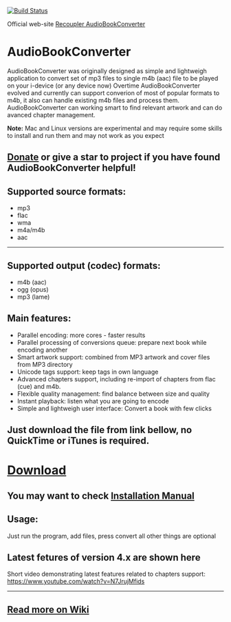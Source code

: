 [![Build Status](https://recoupler.visualstudio.com/AudioBookConverter/_apis/build/status/yermak.AudioBookConverter?branchName=development)](https://recoupler.visualstudio.com/AudioBookConverter/_build/latest?definitionId=2&branchName=development)

Official web-site
<a href="https://www.recoupler.com/products/audiobookconverter">Recoupler AudioBookConverter</a>



AudioBookConverter
===============
AudioBookConverter was originally designed as simple and lightweigh application to convert set of mp3 files to single m4b (aac) file to be played on your i-device (or any device now)
Overtime AudioBookConverter evolved and currently can support converion of most of popular formats to m4b, it also can handle existing m4b files and process them. AudioBookConverter can working smart to find relevant artwork and can do avanced chapter management.

**Note:** Mac and Linux versions are experimental and may require some skills to install and run them and may not work as you expect

<a href="https://paypal.me/pools/c/8l28GKocaS">Donate</a> or give a star to project if you have found AudioBookConverter helpful!
-----


Supported source formats:
-----
* mp3
* flac
* wma
* m4a/m4b
* aac

-----
Supported output (codec) formats:
-----
* m4b (aac)
* ogg (opus)
* mp3 (lame)

Main features:
-----
* Parallel encoding: more cores - faster results
* Parallel processing of conversions queue: prepare next book while encoding another
* Smart artwork support: combined from MP3 artwork and cover files from MP3 directory
* Unicode tags support: keep tags in own language
* Advanced chapters support, including re-import of chapters from flac (cue) and m4b.
* Flexible quality management: find balance between size and quality
* Instant playback: listen what you are going to encode
* Simple and lightweigh user interface: Convert a book with few clicks

Just download the file from link bellow, no QuickTime or iTunes is required.
----
<a href="https://github.com/yermak/AudioBookConverter/releases/latest">Download</a>
=======
You may want to check <a href="https://github.com/yermak/AudioBookConverter/wiki/Installation">Installation Manual</a>
----

Usage:
-----
Just run the program, add files, press convert all other things are optional


Latest fetures of version 4.x are shown here
-------------
Short video demonstrating latest features related to chapters support: https://www.youtube.com/watch?v=N7JrujMfids 

--------------
<a href="https://github.com/yermak/AudioBookConverter/wiki/Home">Read more on Wiki</a>
--------------

